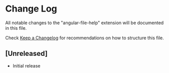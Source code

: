 # Change Log

All notable changes to the "angular-file-help" extension will be documented in this file.

Check [Keep a Changelog](http://keepachangelog.com/) for recommendations on how to structure this file.

## [Unreleased]

- Initial release